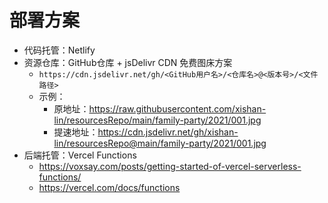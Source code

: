 # 部署方案
* 代码托管：Netlify
* 资源仓库：GitHub仓库 + jsDelivr CDN 免费图床方案
    * `https://cdn.jsdelivr.net/gh/<GitHub用户名>/<仓库名>@<版本号>/<文件路径>`
    * 示例：
        * 原地址：https://raw.githubusercontent.com/xishan-lin/resourcesRepo/main/family-party/2021/001.jpg
        * 提速地址：https://cdn.jsdelivr.net/gh/xishan-lin/resourcesRepo@main/family-party/2021/001.jpg
* 后端托管：Vercel Functions
  * https://voxsay.com/posts/getting-started-of-vercel-serverless-functions/
  * https://vercel.com/docs/functions